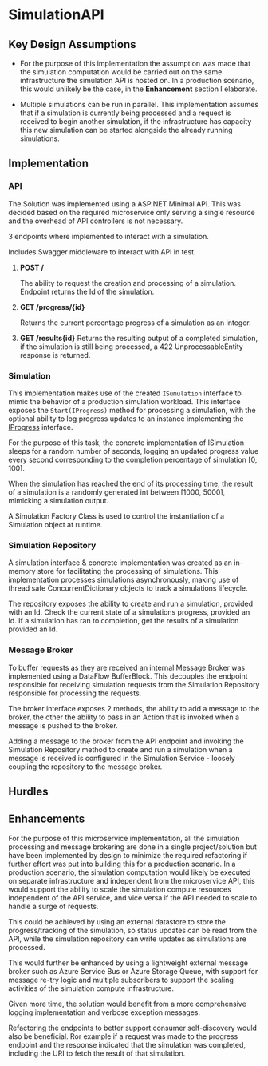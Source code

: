 # SimulationAPI

## Key Design Assumptions

- For the purpose of this implementation the assumption was made that the simulation computation would be carried out on the same infrastructure the simulation API is hosted on. In a production scenario, this would unlikely be the case, in the **Enhancement** section I elaborate.

- Multiple simulations can be run in parallel. This implementation assumes that if a simulation is currently being processed and a request is received to begin another simulation, if the infrastructure has capacity this new simulation can be started alongside the already running simulations.

## Implementation

### API

The Solution was implemented using a ASP.NET Minimal API. This was decided based on the required microservice only serving a single resource and the overhead of API controllers is not necessary.

3 endpoints where implemented to interact with a simulation.

Includes Swagger middleware to interact with API in test.

1. **POST /**

   The ability to request the creation and processing of a simulation. Endpoint returns the Id of the simulation.

2. **GET /progress/{id}**

   Returns the current percentage progress of a simulation as an integer.

3. **GET /results{id}**
   Returns the resulting output of a completed simulation, if the simulation is still being processed, a 422 UnprocessableEntity response is returned.

### Simulation

This implementation makes use of the created `ISumulation` interface to mimic the behavior of a production simulation workload. This interface exposes the `Start(IProgress)` method for processing a simulation, with the optional ability to log progress updates to an instance implementing the [IProgress](https://learn.microsoft.com/en-us/dotnet/api/system.iprogress-1?view=net-8.0) interface.

For the purpose of this task, the concrete implementation of ISimulation sleeps for a random number of seconds, logging an updated progress value every second corresponding to the completion percentage of simulation [0, 100].

When the simulation has reached the end of its processing time, the result of a simulation is a randomly generated int between [1000, 5000], mimicking a simulation output.

A Simulation Factory Class is used to control the instantiation of a Simulation object at runtime.

### Simulation Repository

A simulation interface & concrete implementation was created as an in-memory store for facilitating the processing of simulations. This implementation processes simulations asynchronously, making use of thread safe ConcurrentDictionary objects to track a simulations lifecycle.

The repository exposes the ability to create and run a simulation, provided with an Id. Check the current state of a simulations progress, provided an Id. If a simulation has ran to completion, get the results of a simulation provided an Id.

### Message Broker

To buffer requests as they are received an internal Message Broker was implemented using a DataFlow BufferBlock. This decouples the endpoint responsible for receiving simulation requests from the Simulation Repository responsible for processing the requests.

The broker interface exposes 2 methods, the ability to add a message to the broker, the other the ability to pass in an Action that is invoked when a message is pushed to the broker.

Adding a message to the broker from the API endpoint and
invoking the Simulation Repository method to create and run a simulation when a message is received is configured in the Simulation Service - loosely coupling the repository to the message broker.

## Hurdles

## Enhancements

For the purpose of this microservice implementation, all the simulation processing and message brokering are done in a single project/solution but have been implemented by design to minimize the required refactoring if further effort was put into building this for a production scenario. In a production scenario, the simulation computation would likely be executed on separate infrastructure and independent from the microservice API, this would support the ability to scale the simulation compute resources independent of the API service, and vice versa if the API needed to scale to handle a surge of requests.

This could be achieved by using an external datastore to store the progress/tracking of the simulation, so status updates can be read from the API, while the simulation repository can write updates as simulations are processed.

This would further be enhanced by using a lightweight external message broker such as Azure Service Bus or Azure Storage Queue, with support for message re-try logic and multiple subscribers to support the scaling activities of the simulation compute infrastructure.

Given more time, the solution would benefit from a more comprehensive logging implementation and verbose exception messages.

Refactoring the endpoints to better support consumer self-discovery would also be beneficial. Ror example if a request was made to the progress endpoint and the response indicated that the simulation was completed, including the URI to fetch the result of that simulation.
